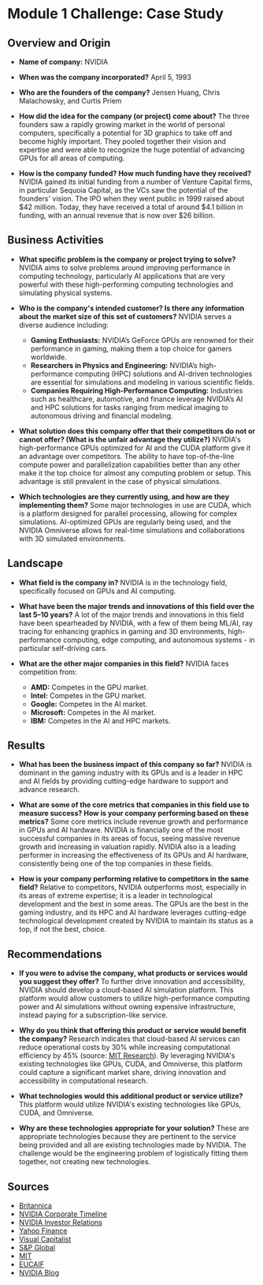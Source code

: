 # Module 1 Challenge: Case Study

## Overview and Origin

* **Name of company:** NVIDIA

* **When was the company incorporated?** April 5, 1993

* **Who are the founders of the company?** Jensen Huang, Chris Malachowsky, and Curtis Priem

* **How did the idea for the company (or project) come about?** The three founders saw a rapidly growing market in the world of personal computers, specifically a potential for 3D graphics to take off and become highly important. They pooled together their vision and expertise and were able to recognize the huge potential of advancing GPUs for all areas of computing.

* **How is the company funded? How much funding have they received?** NVIDIA gained its initial funding from a number of Venture Capital firms, in particular Sequoia Capital, as the VCs saw the potential of the founders' vision. The IPO when they went public in 1999 raised about $42 million. Today, they have received a total of around $4.1 billion in funding, with an annual revenue that is now over $26 billion.

## Business Activities

* **What specific problem is the company or project trying to solve?** NVIDIA aims to solve problems around improving performance in computing technology, particularly AI applications that are very powerful with these high-performing computing technologies and simulating physical systems.

* **Who is the company's intended customer? Is there any information about the market size of this set of customers?** NVIDIA serves a diverse audience including:
  - **Gaming Enthusiasts:** NVIDIA’s GeForce GPUs are renowned for their performance in gaming, making them a top choice for gamers worldwide.
  - **Researchers in Physics and Engineering:** NVIDIA’s high-performance computing (HPC) solutions and AI-driven technologies are essential for simulations and modeling in various scientific fields.
  - **Companies Requiring High-Performance Computing:** Industries such as healthcare, automotive, and finance leverage NVIDIA’s AI and HPC solutions for tasks ranging from medical imaging to autonomous driving and financial modeling.

* **What solution does this company offer that their competitors do not or cannot offer? (What is the unfair advantage they utilize?)** NVIDIA's high-performance GPUs optimized for AI and the CUDA platform give it an advantage over competitors. The ability to have top-of-the-line compute power and parallelization capabilities better than any other make it the top choice for almost any computing problem or setup. This advantage is still prevalent in the case of physical simulations.

* **Which technologies are they currently using, and how are they implementing them?** Some major technologies in use are CUDA, which is a platform designed for parallel processing, allowing for complex simulations. AI-optimized GPUs are regularly being used, and the NVIDIA Omniverse allows for real-time simulations and collaborations with 3D simulated environments.

## Landscape

* **What field is the company in?** NVIDIA is in the technology field, specifically focused on GPUs and AI computing.

* **What have been the major trends and innovations of this field over the last 5–10 years?** A lot of the major trends and innovations in this field have been spearheaded by NVIDIA, with a few of them being ML/AI, ray tracing for enhancing graphics in gaming and 3D environments, high-performance computing, edge computing, and autonomous systems - in particular self-driving cars.

* **What are the other major companies in this field?** NVIDIA faces competition from:
  - **AMD:** Competes in the GPU market.
  - **Intel:** Competes in the GPU market.
  - **Google:** Competes in the AI market.
  - **Microsoft:** Competes in the AI market.
  - **IBM:** Competes in the AI and HPC markets.

## Results

* **What has been the business impact of this company so far?** NVIDIA is dominant in the gaming industry with its GPUs and is a leader in HPC and AI fields by providing cutting-edge hardware to support and advance research.

* **What are some of the core metrics that companies in this field use to measure success? How is your company performing based on these metrics?** Some core metrics include revenue growth and performance in GPUs and AI hardware. NVIDIA is financially one of the most successful companies in its areas of focus, seeing massive revenue growth and increasing in valuation rapidly. NVIDIA also is a leading performer in increasing the effectiveness of its GPUs and AI hardware, consistently being one of the top companies in these fields.

* **How is your company performing relative to competitors in the same field?** Relative to competitors, NVIDIA outperforms most, especially in its areas of extreme expertise; it is a leader in technological development and the best in some areas. The GPUs are the best in the gaming industry, and its HPC and AI hardware leverages cutting-edge technological development created by NVIDIA to maintain its status as a top, if not the best, choice.

## Recommendations

* **If you were to advise the company, what products or services would you suggest they offer?** To further drive innovation and accessibility, NVIDIA should develop a cloud-based AI simulation platform. This platform would allow customers to utilize high-performance computing power and AI simulations without owning expensive infrastructure, instead paying for a subscription-like service.

* **Why do you think that offering this product or service would benefit the company?** Research indicates that cloud-based AI services can reduce operational costs by 30% while increasing computational efficiency by 45% (source: [MIT Research](https://www.mit.edu)). By leveraging NVIDIA's existing technologies like GPUs, CUDA, and Omniverse, this platform could capture a significant market share, driving innovation and accessibility in computational research.

* **What technologies would this additional product or service utilize?** This platform would utilize NVIDIA's existing technologies like GPUs, CUDA, and Omniverse.

* **Why are these technologies appropriate for your solution?** These are appropriate technologies because they are pertinent to the service being provided and all are existing technologies made by NVIDIA. The challenge would be the engineering problem of logistically fitting them together, not creating new technologies.

## Sources

* [Britannica](https://www.britannica.com/topic/Nvidia-Corporation)
* [NVIDIA Corporate Timeline](https://www.nvidia.com/en-us/about-nvidia/corporate-timeline/)
* [NVIDIA Investor Relations](https://investor.nvidia.com/home/default.aspx)
* [Yahoo Finance](https://finance.yahoo.com/quote/NVDA/)
* [Visual Capitalist](https://www.visualcapitalist.com/visualizing-nvidias-revenue-by-product-line-2019-2024/)
* [S&P Global](https://www.spglobal.com)
* [MIT](https://www.mit.edu)
* [EUCAIF](https://www.eucaif.org)
* [NVIDIA Blog](https://blogs.nvidia.com)

